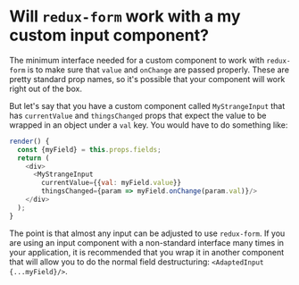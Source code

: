 # Will `redux-form` work with a my custom input component?
  
The minimum interface needed for a custom component to work with `redux-form` is to make sure that `value` and 
`onChange` are passed properly. These are pretty standard prop names, so it's possible that your component will work 
right out of the box.

But let's say that you have a custom component called `MyStrangeInput` that has `currentValue` and `thingsChanged`
props that expect the value to be wrapped in an object under a `val` key. You would have to do something like:

```javascript
render() {
  const {myField} = this.props.fields;
  return (
    <div>
      <MyStrangeInput 
        currentValue={{val: myField.value}}
        thingsChanged={param => myField.onChange(param.val)}/>
    </div>
  );
}
```

The point is that almost any input can be adjusted to use `redux-form`. If you are using an input component with a 
non-standard interface many times in your application, it is recommended that you wrap it in another component that 
will allow you to do the normal field destructuring: `<AdaptedInput {...myField}/>`.
